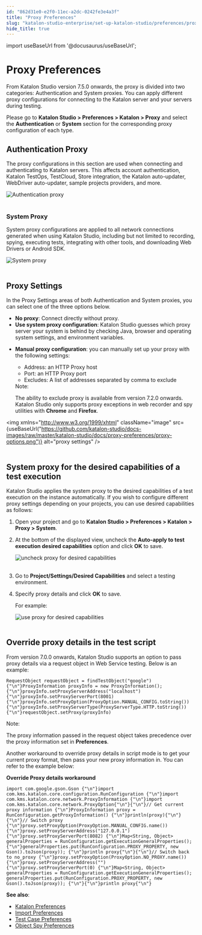 ```yaml
---
id: "862d31e0-e2f0-11ec-a2dc-0242fe3e4a3f"
title: "Proxy Preferences"
slug: "katalon-studio-enterprise/set-up-katalon-studio/preferences/proxy-preferences"
hide_title: true
---
```

import useBaseUrl from '@docusaurus/useBaseUrl';


# <a id="id" class="anchor_top_offset"/><a id="ariaid-title1" class="anchor_top_offset"/>Proxy Preferences

<p xmlns="http://www.w3.org/1999/xhtml" className="p">From Katalon Studio version 7.5.0 onwards, the proxy is divided   into two categories: Authentication and System proxies. You can   apply different proxy configurations for connecting to the Katalon   server and your servers during testing.</p> 
<p xmlns="http://www.w3.org/1999/xhtml" className="p">Please go to <strong className="ph b">Katalon Studio &gt; Preferences &gt;     Katalon &gt; Proxy</strong> and select the   <strong className="ph b">Authentication</strong> or <strong className="ph b">System</strong> section   for the corresponding proxy configuration of each type.</p> 

## <a id="id_1" class="anchor_top_offset"/>Authentication Proxy

<p xmlns="http://www.w3.org/1999/xhtml" className="p">The proxy configurations in this section are used when connecting and authenticating to Katalon servers. This affects account authentication, Katalon TestOps, TestCloud, Store integration, the Katalon auto-updater, WebDriver auto-updater, sample projects providers, and more.</p> 
<p xmlns="http://www.w3.org/1999/xhtml" className="p">   <img className="image" src={useBaseUrl("https://github.com/katalon-studio/docs-images/raw/master/katalon-studio/docs/proxy-preferences/auth-proxy.png")} alt="Authentication proxy" /><br /><br /> </p> 
      

### <a id="id_2" class="anchor_top_offset"/>System Proxy

      
        
<p xmlns="http://www.w3.org/1999/xhtml" className="p">System proxy configurations are applied to all network   connections generated when using Katalon Studio, including but not   limited to recording, spying, executing tests, integrating with   other tools, and downloading Web Drivers or Android SDK.</p> 
        
<p xmlns="http://www.w3.org/1999/xhtml" className="p">   <img className="image" src={useBaseUrl("https://github.com/katalon-studio/docs-images/raw/master/katalon-studio/docs/proxy-preferences/proxy-system.png")} alt="System proxy" /><br /><br /> </p> 
      
    
    

## <a id="id_3" class="anchor_top_offset"/>Proxy Settings

    
      
<p xmlns="http://www.w3.org/1999/xhtml" className="p">In the Proxy Settings areas of both Authentication and System   proxies, you can select one of the three options below.</p> 
      
<ul xmlns="http://www.w3.org/1999/xhtml" className="ul">   <li className="li">     <strong className="ph b">No proxy</strong>: Connect directly without proxy.</li>   <li className="li">     <strong className="ph b">Use system proxy configuration</strong>: Katalon Studio     guesses which proxy server your system is behind by checking Java,     browser and operating system settings, and environment     variables.</li>   <li className="li">     <p className="p">       <strong className="ph b">Manual proxy configuration</strong>: you can manually       set up your proxy with the following settings:</p>     <ul className="ul">       <li className="li">Address: an HTTP Proxy host</li>       <li className="li">Port: an HTTP Proxy port</li>       <li className="li">Excludes: A list of addresses separated by comma to         exclude</li>     </ul>     <div className="note note note_note"><span className="note__title">Note:</span>        <p className="p">The ability to exclude proxy is available from version 7.2.0         onwards. Katalon Studio only supports proxy exceptions in web         recorder and spy utilities with <strong className="ph b">Chrome</strong> and         <strong className="ph b">Firefox</strong>.</p>     </div>   </li> </ul> 
      
<img xmlns="http://www.w3.org/1999/xhtml" className="image" src={useBaseUrl("https://github.com/katalon-studio/docs-images/raw/master/katalon-studio/docs/proxy-preferences/proxy-options.png")} alt="proxy settings" /> 
<br xmlns="http://www.w3.org/1999/xhtml" /> 
<br xmlns="http://www.w3.org/1999/xhtml" /> 
    
  
    

## <a id="id_4" class="anchor_top_offset"/>System proxy for the desired capabilities of a test         execution

    
      
<p xmlns="http://www.w3.org/1999/xhtml" className="p">   Katalon Studio applies the system proxy to the desired capabilities   of a test execution on the instance automatically. If you wish to   configure different proxy settings depending on your projects, you   can use desired capabilities as follows:  </p> 
      
<ol xmlns="http://www.w3.org/1999/xhtml" className="ol">   <li className="li">Open your project and go to <strong className="ph b">Katalon Studio &gt;       Preferences &gt; Katalon &gt; Proxy &gt; System</strong>.</li>   <li className="li">     <p className="p">At the bottom of the displayed view, uncheck the       <strong className="ph b">Auto-apply to test execution desired capabilities</strong>       option and click <strong className="ph b">OK</strong> to save.</p>     <p className="p">       <img className="image" src={useBaseUrl("https://github.com/katalon-studio/docs-images/raw/master/katalon-studio/docs/proxy-preferences/proxy-system.png")} alt="uncheck proxy for desired capabilities" /><br /><br />     </p>   </li>   <li className="li">     <p className="p">Go to <strong className="ph b">Project/Settings/Desired Capabilities</strong> and       select a testing environment.</p>   </li>   <li className="li">     <p className="p">Specify proxy details and click <strong className="ph b">OK</strong> to save.</p>     <p className="p">For example:</p>     <p className="p">       <img className="image" src={useBaseUrl("https://github.com/katalon-studio/docs-images/raw/master/katalon-studio/docs/proxy-preferences/proxy-project-settings.png")} alt="use proxy for desired capabilities" /><br /><br />     </p>   </li> </ol> 
    
  

## <a id="id_5" class="anchor_top_offset"/>Override proxy details in the test script

<div xmlns="http://www.w3.org/1999/xhtml" className="p">
  From version 7.0.0 onwards, Katalon Studio supports an option to
  pass proxy details via a request object in Web Service testing.
  Below is an example: <pre className="pre codeblock"><code>RequestObject requestObject = findTestObject("google"){"\n"}ProxyInformation proxyInfo = new ProxyInformation();{"\n"}proxyInfo.setProxyServerAddress("localhost"){"\n"}proxyInfo.setProxyServerPort(8001){"\n"}proxyInfo.setProxyOption(ProxyOption.MANUAL_CONFIG.toString()){"\n"}proxyInfo.setProxyServerType(ProxyServerType.HTTP.toString()){"\n"}requestObject.setProxy(proxyInfo)</code></pre>
</div>
<div xmlns="http://www.w3.org/1999/xhtml" className="note note note_note"><span className="note__title">Note:</span> 
  <p className="p">The proxy information passed in the request object takes
    precedence over the proxy information set in 
    <strong className="ph b">Preferences</strong>.</p>
</div>
<p xmlns="http://www.w3.org/1999/xhtml" className="p">Another workaround to override proxy details in script mode is   to get your current proxy format, then pass your new proxy   information in. You can refer to the example below:</p> 
<p xmlns="http://www.w3.org/1999/xhtml" className="p"><strong className="ph b">Override Proxy details     workaround</strong></p> 
<pre xmlns="http://www.w3.org/1999/xhtml" className="pre codeblock"><code>import com.google.gson.Gson {"\n"}import com.kms.katalon.core.configuration.RunConfiguration {"\n"}import com.kms.katalon.core.network.ProxyInformation {"\n"}import com.kms.katalon.core.network.ProxyOption{"\n"}{"\n"}// Get current proxy information {"\n"}ProxyInformation proxy = RunConfiguration.getProxyInformation() {"\n"}println(proxy){"\n"}{"\n"}// Switch proxy {"\n"}proxy.setProxyOption(ProxyOption.MANUAL_CONFIG.name()) {"\n"}proxy.setProxyServerAddress("127.0.0.1") {"\n"}proxy.setProxyServerPort(8082) {"\n"}Map&lt;String, Object&gt; generalProperties = RunConfiguration.getExecutionGeneralProperties(); {"\n"}generalProperties.put(RunConfiguration.PROXY_PROPERTY, new Gson().toJson(proxy)); {"\n"}println proxy{"\n"}{"\n"}// Switch back to no_proxy {"\n"}proxy.setProxyOption(ProxyOption.NO_PROXY.name()) {"\n"}proxy.setProxyServerAddress("") {"\n"}proxy.setProxyServerPort(0) {"\n"}Map&lt;String, Object&gt; generalProperties = RunConfiguration.getExecutionGeneralProperties(); generalProperties.put(RunConfiguration.PROXY_PROPERTY, new Gson().toJson(proxy)); {"\n"}{"\n"}println proxy{"\n"}</code></pre> 
<p xmlns="http://www.w3.org/1999/xhtml" className="p">   <strong className="ph b">See also</strong>:</p> 
<ul xmlns="http://www.w3.org/1999/xhtml" className="ul"><li className="li">     <a className="xref" href="/docs/katalon-studio-enterprise/set-up-katalon-studio/preferences/katalon-preferences">Katalon       Preferences</a>   </li><li className="li">     <a className="xref" href="/docs/katalon-studio-enterprise/set-up-katalon-studio/preferences/import-preferences">Import       Preferences</a>   </li><li className="li">     <a className="xref" href="/docs/katalon-studio-enterprise/set-up-katalon-studio/preferences/test-case-preferences">Test       Case Preferences</a>   </li><li className="li">     <a className="xref" href="/docs/katalon-studio-enterprise/set-up-katalon-studio/preferences/object-spy-preferences">Object       Spy Preferences</a>   </li></ul> 
